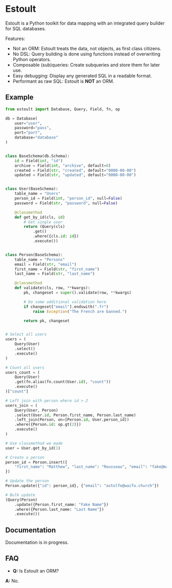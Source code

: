 # Estoult

Estoult is a Python toolkit for data mapping with an integrated query builder for SQL databases.

Features:

- Not an ORM: Estoult treats the data, not objects, as first class citizens.
- No DSL: Query building is done using functions instead of overwriting Python operators.
- Composable (sub)queries: Create subqueries and store them for later use.
- Easy debugging: Display any generated SQL in a readable format.
- Performant as raw SQL: Estoult is **NOT** an ORM.

## Example

```python
from estoult import Database, Query, Field, fn, op

db = Database(
    user="user",
    password="pass",
    port="port",
    database="database"
)


class BaseSchema(db.Schema):
    id = Field(int, "id")
    archive = Field(int, "archive", default=0)
    created = Field(str, "created", default="0000-00-00")
    updated = Field(str, "updated", default="0000-00-00")


class User(BaseSchema):
    table_name = "Users"
    person_id = Field(int, "person_id", null=False)
    password = Field(str, "password", null=False)

    @classmethod
    def get_by_id(cls, id)
        # Get single user
        return (Query(cls)
            .get()
            .where({cls.id: id})
            .execute())


class Person(BaseSchema):
    table_name = "Persons"
    email = Field(str, "email")
    first_name = Field(str, "first_name")
    last_name = Field(str, "last_name")

    @classmethod
    def validate(cls, row, **kwargs):
        pk, changeset = super().validate(row, **kwargs)

        # Do some additional validation here
        if changeset["email"].endswith(".fr")
            raise Exception("The French are banned.")

        return pk, changeset


# Select all users
users = (
    Query(User)
    .select()
    .execute()
)

# Count all users
users_count = (
    Query(User)
    .get(fn.alias(fn.count(User.id), "count"))
    .execute()
)["count"]

# Left join with person where id > 2
users_join = (
    Query(User, Person)
    .select(User.id, Person.first_name, Person.last_name)
    .left_join(Person, on=[Person.id, User.person_id])
    .where({Person.id: op.gt(2)})
    .execute()
)

# Use classmethod we made
user = User.get_by_id(1)

# Create a person
person_id = Person.insert({
    "first_name": "Matthew", "last_name": "Rousseau", "email": "fake@mail.com"
})

# Update the person
Person.update({"id": person_id}, {"email": "astolfo@waifu.church"})

# Bulk update
(Query(Person)
    .update({Person.first_name: "Fake Name"})
    .where({Person.last_name: "Last Name"})
    .execute())
```

## Documentation

Documentation is in progress.

## FAQ

- **Q:** Is Estoult an ORM?

**A:** No.
